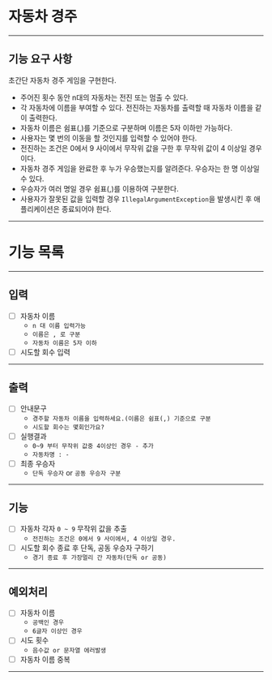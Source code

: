 # 자동차 경주

---

## 기능 요구 사항

초간단 자동차 경주 게임을 구현한다.

- 주어진 횟수 동안 n대의 자동차는 전진 또는 멈출 수 있다.
- 각 자동차에 이름을 부여할 수 있다. 전진하는 자동차를 출력할 때 자동차 이름을 같이 출력한다.
- 자동차 이름은 쉼표(,)를 기준으로 구분하며 이름은 5자 이하만 가능하다.
- 사용자는 몇 번의 이동을 할 것인지를 입력할 수 있어야 한다.
- 전진하는 조건은 0에서 9 사이에서 무작위 값을 구한 후 무작위 값이 4 이상일 경우이다.
- 자동차 경주 게임을 완료한 후 누가 우승했는지를 알려준다. 우승자는 한 명 이상일 수 있다.
- 우승자가 여러 명일 경우 쉼표(,)를 이용하여 구분한다.
- 사용자가 잘못된 값을 입력할 경우 `IllegalArgumentException`을 발생시킨 후 애플리케이션은 종료되어야 한다.

---

# 기능 목록

---

## 입력

- [ ] 자동차 이름
  - `n 대 이름 입력가능`
  - `이름은 , 로 구분`
  - `자동차 이름은 5자 이하`
- [ ] 시도할 회수 입력

 ---

## 출력

- [ ] 안내문구
    - `경주할 자동차 이름을 입력하세요.(이름은 쉼표(,) 기준으로 구분`
    - `시도할 회수는 몇회인가요?`
- [ ] 실행결과
    - `0~9 부터 무작위 값중 4이상인 경우 - 추가`
    - `자동차명 : -` 
- [ ] 최종 우승자
    - `단독 우승자` or `공동 우승자 구분`
---

## 기능

- [ ] 자동차 각자 `0 ~ 9` 무작위 값을 추출
    - `전진하는 조건은 0에서 9 사이에서, 4 이상일 경우.`
- [ ] 시도할 회수 종료 후 단독, 공동 우승자 구하기
    - `경기 종료 후 가장멀리 간 자동차(단독 or 공동)`

---

## 예외처리

- [ ] 자동차 이름
    - `공백인 경우`
    - `6글자 이상인 경우`
- [ ] 시도 횟수
    - `음수값 or 문자열 에러발생`
- [ ] 자동차 이름 중복

---

